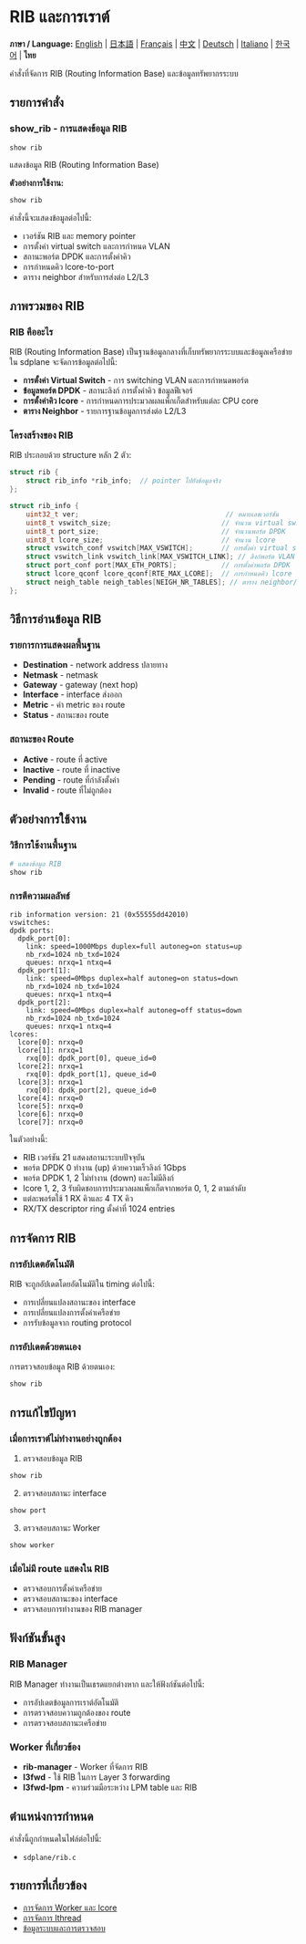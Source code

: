 # RIB และการเราต์

**ภาษา / Language:** [English](../routing.md) | [日本語](../ja/routing.md) | [Français](../fr/routing.md) | [中文](../zh/routing.md) | [Deutsch](../de/routing.md) | [Italiano](../it/routing.md) | [한국어](../ko/routing.md) | **ไทย**

คำสั่งที่จัดการ RIB (Routing Information Base) และข้อมูลทรัพยากรระบบ

## รายการคำสั่ง

### show_rib - การแสดงข้อมูล RIB
```
show rib
```

แสดงข้อมูล RIB (Routing Information Base)

**ตัวอย่างการใช้งาน:**
```bash
show rib
```

คำสั่งนี้จะแสดงข้อมูลต่อไปนี้:
- เวอร์ชัน RIB และ memory pointer
- การตั้งค่า virtual switch และการกำหนด VLAN
- สถานะพอร์ต DPDK และการตั้งค่าคิว
- การกำหนดคิว lcore-to-port
- ตาราง neighbor สำหรับการส่งต่อ L2/L3

## ภาพรวมของ RIB

### RIB คืออะไร
RIB (Routing Information Base) เป็นฐานข้อมูลกลางที่เก็บทรัพยากรระบบและข้อมูลเครือข่าย ใน sdplane จะจัดการข้อมูลต่อไปนี้:

- **การตั้งค่า Virtual Switch** - การ switching VLAN และการกำหนดพอร์ต
- **ข้อมูลพอร์ต DPDK** - สถานะลิงก์ การตั้งค่าคิว ข้อมูลฟีเจอร์
- **การตั้งค่าคิว lcore** - การกำหนดการประมวลผลแพ็กเก็ตสำหรับแต่ละ CPU core
- **ตาราง Neighbor** - รายการฐานข้อมูลการส่งต่อ L2/L3

### โครงสร้างของ RIB
RIB ประกอบด้วย structure หลัก 2 ตัว:

```c
struct rib {
    struct rib_info *rib_info;  // pointer ไปยังข้อมูลจริง
};

struct rib_info {
    uint32_t ver;                                    // หมายเลขเวอร์ชัน
    uint8_t vswitch_size;                           // จำนวน virtual switch
    uint8_t port_size;                              // จำนวนพอร์ต DPDK
    uint8_t lcore_size;                             // จำนวน lcore
    struct vswitch_conf vswitch[MAX_VSWITCH];       // การตั้งค่า virtual switch
    struct vswitch_link vswitch_link[MAX_VSWITCH_LINK]; // ลิงก์พอร์ต VLAN
    struct port_conf port[MAX_ETH_PORTS];           // การตั้งค่าพอร์ต DPDK
    struct lcore_qconf lcore_qconf[RTE_MAX_LCORE];  // การกำหนดคิว lcore
    struct neigh_table neigh_tables[NEIGH_NR_TABLES]; // ตาราง neighbor/forwarding
};
```

## วิธีการอ่านข้อมูล RIB

### รายการการแสดงผลพื้นฐาน
- **Destination** - network address ปลายทาง
- **Netmask** - netmask
- **Gateway** - gateway (next hop)
- **Interface** - interface ส่งออก
- **Metric** - ค่า metric ของ route
- **Status** - สถานะของ route

### สถานะของ Route
- **Active** - route ที่ active
- **Inactive** - route ที่ inactive
- **Pending** - route ที่กำลังตั้งค่า
- **Invalid** - route ที่ไม่ถูกต้อง

## ตัวอย่างการใช้งาน

### วิธีการใช้งานพื้นฐาน
```bash
# แสดงข้อมูล RIB
show rib
```

### การตีความผลลัพธ์
```
rib information version: 21 (0x55555dd42010)
vswitches: 
dpdk ports: 
  dpdk_port[0]: 
    link: speed=1000Mbps duplex=full autoneg=on status=up
    nb_rxd=1024 nb_txd=1024
    queues: nrxq=1 ntxq=4
  dpdk_port[1]: 
    link: speed=0Mbps duplex=half autoneg=on status=down
    nb_rxd=1024 nb_txd=1024
    queues: nrxq=1 ntxq=4
  dpdk_port[2]: 
    link: speed=0Mbps duplex=half autoneg=off status=down
    nb_rxd=1024 nb_txd=1024
    queues: nrxq=1 ntxq=4
lcores: 
  lcore[0]: nrxq=0
  lcore[1]: nrxq=1
    rxq[0]: dpdk_port[0], queue_id=0
  lcore[2]: nrxq=1
    rxq[0]: dpdk_port[1], queue_id=0
  lcore[3]: nrxq=1
    rxq[0]: dpdk_port[2], queue_id=0
  lcore[4]: nrxq=0
  lcore[5]: nrxq=0
  lcore[6]: nrxq=0
  lcore[7]: nrxq=0
```

ในตัวอย่างนี้:
- RIB เวอร์ชัน 21 แสดงสถานะระบบปัจจุบัน
- พอร์ต DPDK 0 ทำงาน (up) ด้วยความเร็วลิงก์ 1Gbps
- พอร์ต DPDK 1, 2 ไม่ทำงาน (down) และไม่มีลิงก์
- lcore 1, 2, 3 รับผิดชอบการประมวลผลแพ็กเก็ตจากพอร์ต 0, 1, 2 ตามลำดับ
- แต่ละพอร์ตใช้ 1 RX คิวและ 4 TX คิว
- RX/TX descriptor ring ตั้งค่าที่ 1024 entries

## การจัดการ RIB

### การอัปเดตอัตโนมัติ
RIB จะถูกอัปเดตโดยอัตโนมัติใน timing ต่อไปนี้:
- การเปลี่ยนแปลงสถานะของ interface
- การเปลี่ยนแปลงการตั้งค่าเครือข่าย
- การรับข้อมูลจาก routing protocol

### การอัปเดตด้วยตนเอง
การตรวจสอบข้อมูล RIB ด้วยตนเอง:
```bash
show rib
```

## การแก้ไขปัญหา

### เมื่อการเราต์ไม่ทำงานอย่างถูกต้อง
1. ตรวจสอบข้อมูล RIB
```bash
show rib
```

2. ตรวจสอบสถานะ interface
```bash
show port
```

3. ตรวจสอบสถานะ Worker
```bash
show worker
```

### เมื่อไม่มี route แสดงใน RIB
- ตรวจสอบการตั้งค่าเครือข่าย
- ตรวจสอบสถานะของ interface
- ตรวจสอบการทำงานของ RIB manager

## ฟังก์ชันขั้นสูง

### RIB Manager
RIB Manager ทำงานเป็นเธรดแยกต่างหาก และให้ฟังก์ชันต่อไปนี้:
- การอัปเดตข้อมูลการเราต์อัตโนมัติ
- การตรวจสอบความถูกต้องของ route
- การตรวจสอบสถานะเครือข่าย

### Worker ที่เกี่ยวข้อง
- **rib-manager** - Worker ที่จัดการ RIB
- **l3fwd** - ใช้ RIB ในการ Layer 3 forwarding
- **l3fwd-lpm** - ความร่วมมือระหว่าง LPM table และ RIB

## ตำแหน่งการกำหนด

คำสั่งนี้ถูกกำหนดในไฟล์ต่อไปนี้:
- `sdplane/rib.c`

## รายการที่เกี่ยวข้อง

- [การจัดการ Worker และ lcore](worker-lcore-thread-management.md)
- [การจัดการ lthread](lthread-management.md)
- [ข้อมูลระบบและการตรวจสอบ](system-monitoring.md)